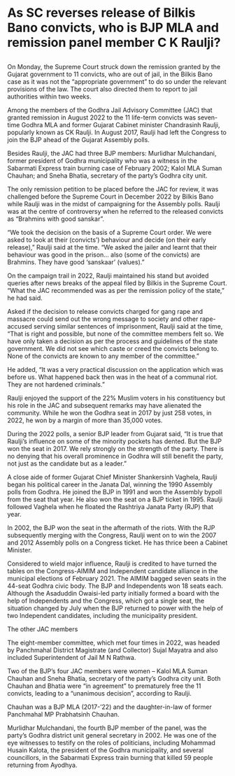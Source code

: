 # As SC reverses release of Bilkis Bano convicts, who is BJP MLA and remission panel member C K Raulji?

## 

On Monday, the Supreme Court struck down the remission granted by the Gujarat government to 11 convicts, who are out of jail, in the Bilkis Bano case as it was not the “appropriate government” to do so under the relevant provisions of the law. The court also directed them to report to jail authorities within two weeks.

Among the members of the Godhra Jail Advisory Committee (JAC) that granted remission in August 2022 to the 11 life-term convicts was seven-time Godhra MLA and former Gujarat Cabinet minister Chandrasinh Raulji, popularly known as CK Raulji. In August 2017, Raulji had left the Congress to join the BJP ahead of the Gujarat Assembly polls.

Besides Raulji, the JAC had three BJP members: Murlidhar Mulchandani, former president of Godhra municipality who was a witness in the Sabarmati Express train burning case of February 2002; Kalol MLA Suman Chauhan; and Sneha Bhatia, secretary of the party’s Godhra city unit.

The only remission petition to be placed before the JAC for review, it was challenged before the Supreme Court in December 2022 by Bilkis Bano while Raulji was in the midst of campaigning for the Assembly polls. Raulji was at the centre of controversy when he referred to the released convicts as “Brahmins with good sanskar”.

“We took the decision on the basis of a Supreme Court order. We were asked to look at their (convicts’) behaviour and decide (on their early release),” Raulji said at the time. “We asked the jailer and learnt that their behaviour was good in the prison… also (some of the convicts) are Brahmins. They have good ‘sanskaar’ (values).”

On the campaign trail in 2022, Raulji maintained his stand but avoided queries after news breaks of the appeal filed by Bilkis in the Supreme Court. “What the JAC recommended was as per the remission policy of the state,” he had said.

Asked if the decision to release convicts charged for gang rape and massacre could send out the wrong message to society and other rape-accused serving similar sentences of imprisonment, Raulji said at the time, “That is right and possible, but none of the committee members felt so. We have only taken a decision as per the process and guidelines of the state government. We did not see which caste or creed the convicts belong to. None of the convicts are known to any member of the committee.”

He added, “It was a very practical discussion on the application which was before us. What happened back then was in the heat of a communal riot. They are not hardened criminals.”

Raulji enjoyed the support of the 22% Muslim voters in his constituency but his role in the JAC and subsequent remarks may have alienated the community. While he won the Godhra seat in 2017 by just 258 votes, in 2022, he won by a margin of more than 35,000 votes.

During the 2022 polls, a senior BJP leader from Gujarat said, “It is true that Raulji’s influence on some of the minority pockets has dented. But the BJP won the seat in 2017. We rely strongly on the strength of the party. There is no denying that his overall prominence in Godhra will still benefit the party, not just as the candidate but as a leader.”

A close aide of former Gujarat Chief Minister Shankersinh Vaghela, Raulji began his political career in the Janata Dal, winning the 1990 Assembly polls from Godhra. He joined the BJP in 1991 and won the Assembly bypoll from the seat that year. He also won the seat on a BJP ticket in 1995. Raulji followed Vaghela when he floated the Rashtriya Janata Party (RJP) that year.

In 2002, the BJP won the seat in the aftermath of the riots. With the RJP subsequently merging with the Congress, Raulji went on to win the 2007 and 2012 Assembly polls on a Congress ticket. He has thrice been a Cabinet Minister.

Considered to wield major influence, Raulji is credited to have turned the tables on the Congress-AIMIM and Independent candidate alliance in the municipal elections of February 2021. The AIMIM bagged seven seats in the 44-seat Godhra civic body. The BJP and Independents won 18 seats each. Although the Asaduddin Owaisi-led party initially formed a board with the help of Independents and the Congress, which got a single seat, the situation changed by July when the BJP returned to power with the help of two Independent candidates, including the municipality president.

The other JAC members

The eight-member committee, which met four times in 2022, was headed by Panchmahal District Magistrate (and Collector) Sujal Mayatra and also included Superintendent of Jail M N Rathwa.

Two of the BJP’s four JAC members were women – Kalol MLA Suman Chauhan and Sneha Bhatia, secretary of the party’s Godhra city unit. Both Chauhan and Bhatia were “in agreement” to prematurely free the 11 convicts, leading to a “unanimous decision”, according to Raulji.

Chauhan was a BJP MLA (2017-’22) and the daughter-in-law of former Panchmahal MP Prabhatsinh Chauhan.

Murlidhar Mulchandani, the fourth BJP member of the panel, was the party’s Godhra district unit general secretary in 2002. He was one of the eye witnesses to testify on the roles of politicians, including Mohammad Husain Kalota, the president of the Godhra municipality, and several councillors, in the Sabarmati Express train burning that killed 59 people returning from Ayodhya.

